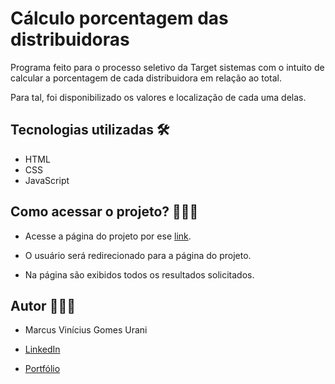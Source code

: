 # Cálculo porcentagem das distribuidoras

Programa feito para o processo seletivo da Target sistemas com o intuito de calcular a porcentagem de cada distribuidora em relação ao total.

Para tal, foi disponibilizado os valores e localização de cada uma delas.

## Tecnologias utilizadas 🛠

- HTML
- CSS
- JavaScript

## Como acessar o projeto? 👩🏻‍💻

- Acesse a página do projeto por ese [link](https://google.com).

- O usuário será redirecionado para a página do projeto.

- Na página são exibidos todos os resultados solicitados.

## Autor 🙋🏻‍♂️

- Marcus Vinícius Gomes Urani

- [LinkedIn](https://linkedin.com/in/marcusurani)

- [Portfólio](https://marcusurani.netlify.app)
